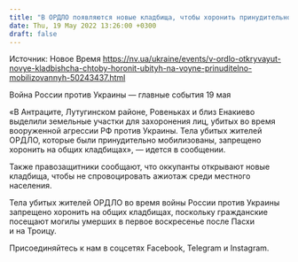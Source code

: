 ```yaml
---
title: "В ОРДЛО появляются новые кладбища, чтобы хоронить принудительно «мобилизованных»"
date: Thu, 19 May 2022 13:26:00 +0300
draft: false
---
```

Источник: Новое Время https://nv.ua/ukraine/events/v-ordlo-otkryvayut-novye-kladbishcha-chtoby-horonit-ubityh-na-voyne-prinuditelno-mobilizovannyh-50243437.html


Война России против Украины — главные события 19 мая

«В Антраците, Лутугинском районе, Ровеньках и близ Енакиево выделили земельные участки для захоронения лиц, убитых во время вооруженной агрессии РФ против Украины. Тела убитых жителей ОРДЛО, которые были принудительно мобилизованы, запрещено хоронить на общих кладбищах», — идется в сообщении.

Также правозащитники сообщают, что оккупанты открывают новые кладбища, чтобы не спровоцировать ажиотаж среди местного населения.

Тела убитых жителей ОРДЛО во время войны России против Украины запрещено хоронить на общих кладбищах, поскольку гражданские посещают могилы умерших в первое воскресенье после Пасхи и на Троицу.

Присоединяйтесь к нам в соцсетях Facebook, Telegram и Instagram.
